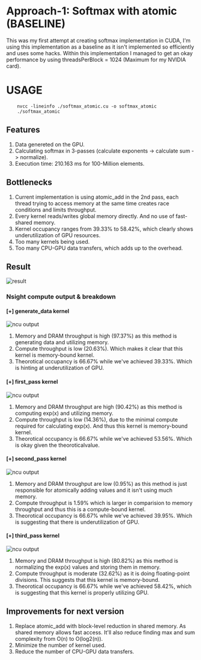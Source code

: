 # Approach-1: Softmax with atomic (BASELINE)
This was my first attempt at creating softmax implementation in CUDA, I'm using this implementation as a baseline as it isn't implemented so efficiently and uses some hacks. Within this implementation I managed to get an okay performance by using threadsPerBlock = 1024 (Maximum for my NVIDIA card).

# USAGE
```
    nvcc -lineinfo ./softmax_atomic.cu -o softmax_atomic
    ./softmax_atomic
```

## Features
1. Data genereted on the GPU.
2. Calculating softmax in 3-passes (calculate exponents -> calculate sum -> normalize).
3. Execution time: 210.163 ms for 100-Million elements.

## Bottlenecks
1. Current implementation is using atomic_add in the 2nd pass, each thread trying to access memory at the same time creates race conditions and limits throughput.
2. Every kernel reads/writes global memory directly. And no use of fast-shared memory.
3. Kernel occupancy ranges from 39.33% to 58.42%, which clearly shows underutilization of GPU resources.
4. Too many kernels being used.
5. Too many CPU-GPU data transfers, which adds up to the overhead.

## Result
![result](./result_atomic.png)

### Nsight compute output & breakdown
#### [+] generate_data kernel
![ncu output](./generatedata_atomic.png)
1. Memory and DRAM throughput is high (97.37%) as this method is generating data and utilizing memory. 
2. Compute throughput is low (20.63%). Which makes it clear that this kernel is memory-bound kernel.
3. Theorotical occupancy is 66.67% while we've achieved 39.33%. Which is hinting at underutilization of GPU.
#### [+] first_pass kernel
![ncu output](./firstpass_atomic.png)
1. Memory and DRAM throughput are high (90.42%) as this method is computing exp(x) and utilizing memory.
2. Compute throughput is low (14.36%), due to the minimal compute required for calculating exp(x). And thus this kernel is memory-bound kernel. 
3. Theorotical occupancy is 66.67% while we've achieved 53.56%. Which is okay given the theoroticalvalue.
#### [+] second_pass kernel
![ncu output](./secondpass_atomic.png)
1. Memory and DRAM throughput are low (0.95%) as this method is just responsible for atomically adding values and it isn't using much memory.
2. Compute throughput is 1.59% which is larger in comparision to memory throughput and thus this is a compute-bound kernel.
3. Theorotical occupancy is 66.67% while we've achieved 39.95%. Which is suggesting that there is underutilization of GPU.
#### [+] third_pass kernel
![ncu output](./thirdpass_atomic.png)
1. Memory and DRAM throughput is high (80.82%) as this method is normalizing the exp(x) values and storing them in memory.
2. Compute throughput is moderate (32.62%) as it is doing floating-point divisions. This suggests that this kernel is memory-bound.
3. Theorotical occupancy is 66.67% while we've achieved 58.42%, which is suggesting that this kernel is properly utilizing GPU.

## Improvements for next version
1. Replace atomic_add with block-level reduction in shared memory. As shared memory allows fast access. It'll also reduce finding max and sum complexity from O(n) to O(log2(n)).
2. Minimize the number of kernel used.
3. Reduce the number of CPU-GPU data transfers.

